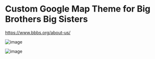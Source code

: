 
# Custom Google Map Theme for Big Brothers Big Sisters


https://www.bbbs.org/about-us/

![image](https://user-images.githubusercontent.com/78671713/159191534-ac141de0-03c9-4a3b-8447-79e3ec67b7df.png)



![image](https://user-images.githubusercontent.com/78671713/159191525-55fa2af8-707d-4344-9691-7c5960e073e0.png)




